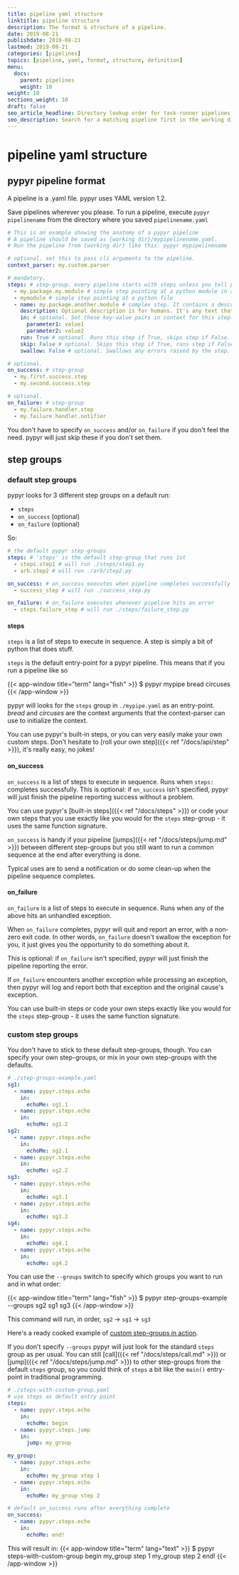 ```yaml
---
title: pipeline yaml structure
linktitle: pipeline structure
description: The format & structure of a pipeline.
date: 2019-08-21
publishdate: 2019-08-21
lastmod: 2019-08-21
categories: [pipelines]
topics: [pipeline, yaml, format, structure, definition]
menu:
  docs:
    parent: pipelines
    weight: 10
weight: 10
sections_weight: 10
draft: false
seo_article_headline: Directory lookup order for task-runner pipelines on the filesystem.
seo_description: Search for a matching pipeline first in the working directory & alternate location lookup sequence.
---
```

# pipeline yaml structure
## pypyr pipeline format
A pipeline is a .yaml file. pypyr uses YAML version 1.2.

Save pipelines wherever you please. To run a pipeline, execute
`pypyr pipelinename` from the directory where you saved
`pipelinename.yaml`

```yaml
# This is an example showing the anatomy of a pypyr pipeline
# A pipeline should be saved as {working dir}/mypipelinename.yaml.
# Run the pipeline from {working dir} like this: pypyr mypipelinename

# optional. set this to pass cli arguments to the pipeline.
context_parser: my.custom.parser

# mandatory.
steps: # step-group. every pipeline starts with steps unless you tell pypyr differently.
  - my.package.my.module # simple step pointing at a python module in a package
  - mymodule # simple step pointing at a python file
  - name: my.package.another.module # complex step. It contains a description and in parameters.
    description: Optional description is for humans. It's any text that makes your life easier.
    in: # optional. Set these key-value pairs in context for this step.
      parameter1: value1
      parameter2: value2
    run: True # optional. Runs this step if True, skips step if False. Defaults True if not specified.
    skip: False # optional. Skips this step if True, runs step if False. Defaults False if not specified.
    swallow: False # optional. Swallows any errors raised by the step. Defaults False if not specified.

# optional.
on_success: # step-group
  - my.first.success.step
  - my.second.success.step

# optional.
on_failure: # step-group
  - my.failure.handler.step
  - my.failure.handler.notifier
```

You don't have to specify `on_success` and/or `on_failure` if you don't feel
the need. pypyr will just skip these if you don't set them.

## step groups
### default step groups
pypyr looks for 3 different step groups on a default run:

- `steps`
- `on_success` (optional)
- `on_failure` (optional)

So:

```yaml
# the default pypyr step-groups
steps: # 'steps' is the default step-group that runs 1st
  - steps.step1 # will run ./steps/step1.py
  - arb.step2 # will run ./arb/step2.py

on_success: # on_success executes when pipeline completes successfully
  - success_step # will run ./success_step.py

on_failure: # on_failure executes whenever pipeline hits an error
  - steps.failure_step # will run ./steps/failure_step.py
```

#### steps
`steps` is a list of steps to execute in sequence. A step is simply a bit of
python that does stuff.

`steps` is the default entry-point for a pypyr pipeline. This means that if you
run a pipeline like so

{{< app-window title="term" lang="fish" >}}
$ pypyr mypipe bread circuses
{{< /app-window >}}

pypyr will looks for the `steps` group in `./mypipe.yaml` as an entry-point.
*bread* and *circuses* are the context arguments that the context-parser can use
to initialize the context.

You can use pypyr's built-in steps, or you can very easily make your own custom
steps. Don't hesitate to [roll your own step]({{< ref "/docs/api/step" >}}), 
it's really easy, no jokes!

#### on_success
`on_success` is a list of steps to execute in sequence. Runs when `steps:`
completes successfully. This is optional: if `on_success` isn't specified,
pypyr will just finish the pipeline reporting success without a problem.

You can use pypyr's [built-in steps]({{< ref "/docs/steps" >}}) or code your own
steps that you use exactly like you would for the `steps` step-group - it uses
the same function signature.

`on_success` is handy if your pipeline [jumps]({{< ref "/docs/steps/jump.md" >}})
between different step-groups but you still want to run a common sequence
at the end after everything is done.

Typical uses are to send a notification or do some clean-up when the pipeline 
sequence completes.

#### on_failure
`on_failure` is a list of steps to execute in sequence. Runs when any of the above
hits an unhandled exception.

When `on_failure` completes, pypyr will quit and report an error, with a non-zero
exit code. In other words, `on_failure` doesn't swallow the exception for you,
it just gives you the opportunity to do something about it.

This is optional: if `on_failure` isn't specified, pypyr will just finish the
pipeline reporting the error.

If `on_failure` encounters another exception while processing an exception, then
pypyr will log and report both that exception and the original cause's 
exception.

You can use built-in steps or code your own steps exactly like you would for
the `steps` step-group - it uses the same function signature.

### custom step groups
You don't have to stick to these default step-groups, though. You can specify
your own step-groups, or mix in your own step-groups with the defaults.

```yaml
# ./step-groups-example.yaml
sg1:
  - name: pypyr.steps.echo
    in:
      echoMe: sg1.1
  - name: pypyr.steps.echo
    in:
      echoMe: sg1.2
sg2:
  - name: pypyr.steps.echo
    in:
      echoMe: sg2.1
  - name: pypyr.steps.echo
    in:
      echoMe: sg2.2
sg3:
  - name: pypyr.steps.echo
    in:
      echoMe: sg3.1
  - name: pypyr.steps.echo
    in:
      echoMe: sg3.2
sg4:
  - name: pypyr.steps.echo
    in:
      echoMe: sg4.1
  - name: pypyr.steps.echo
    in:
      echoMe: sg4.2
```

You can use the `--groups` switch to specify which groups you want to run and
in what order:

{{< app-window title="term" lang="fish" >}}
$ pypyr step-groups-example --groups sg2 sg1 sg3
{{< /app-window >}}

This command will run, in order, `sg2` -> `sg1` -> `sg3`

Here's a ready cooked example of [custom step-groups in action](https://github.com/pypyr/pypyr-example/blob/master/pipelines/step-groups.yaml).

If you don't specify `--groups` pypyr will just look for the standard
`steps` group as per usual. You can still [call]({{< ref "/docs/steps/call.md" >}}) 
or [jump]({{< ref "/docs/steps/jump.md" >}}) to other step-groups from the 
default `steps` group, so you could think of `steps` a bit like the `main()` 
entry-point in traditional programming.

```yaml
# ./steps-with-custom-group.yaml
# use steps as default entry point
steps:
  - name: pypyr.steps.echo
    in:
      echoMe: begin
  - name: pypyr.steps.jump
    in:
      jump: my_group

my_group:
  - name: pypyr.steps.echo
    in:
      echoMe: my_group step 1
  - name: pypyr.steps.echo
    in:
      echoMe: my_group step 2

# default on_success runs after everything complete
on_success:
  - name: pypyr.steps.echo
    in:
      echoMe: end!
```

This will result in:
{{< app-window title="term" lang="text" >}}
$ pypyr steps-with-custom-group
begin
my_group step 1
my_group step 2
end!
{{< /app-window >}}